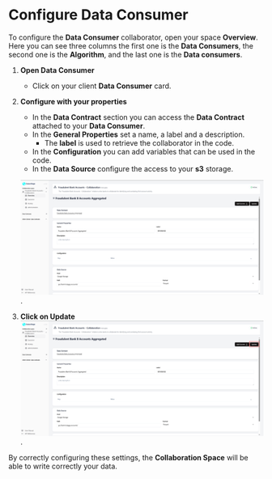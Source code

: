 # Configure Data Consumer

To configure the **Data Consumer** collaborator, open your space **Overview**.  
Here you can see three columns the first one is the **Data Consumers**, the second one is the **Algorithm**, and the last one is the **Data consumers**.  

1. **Open Data Consumer**  

    - Click on your client **Data Consumer** card.    

    <!-- ![screenshot of space dashboard](img/33_space_overview_dataConsumer_joined.png) -->

2. **Configure with your properties** 

    - In the **Data Contract** section you can access the **Data Contract** attached to your **Data Consumer**. 
    - In the **General Properties** set a name, a label and a description.
        - The **label** is used to retrieve the collaborator in the code.       
    - In the **Configuration** you can add variables that can be used in the code.  
    - In the **Data Source** configure the access to your **s3** storage.  

    ![screenshot of filled algorithm](img/34_configure_data_consumer.png).   

3. **Click on Update**
    ![screenshot of filled algorithm](img/34_configure_data_consumer_update.png).   


By correctly configuring these settings, the **Collaboration Space** will be able to write correctly your data.  
